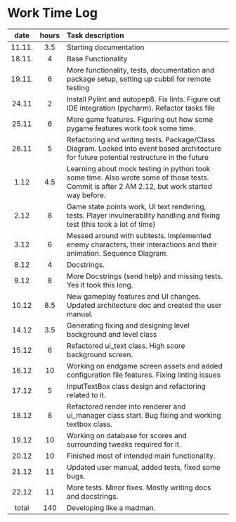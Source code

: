 # Work Time Log

|  date  | hours | Task description                                                                                                                              |
|:------:|:-----:|:----------------------------------------------------------------------------------------------------------------------------------------------|
| 11.11. |  3.5  | Starting documentation                                                                                                                        |
| 18.11. |   4   | Base Functionality                                                                                                                            |
| 19.11. |   6   | More functionality, tests, documentation and package setup, setting up cubbli for remote testing                                              |
| 24.11  |   2   | Install Pylint and autopep8. Fix lints. Figure out IDE integration (pycharm). Refactor tasks file                                             |
| 25.11  |   6   | More game features. Figuring out how some pygame features work took some time.                                                                |
| 26.11  |   5   | Refactoring and writing tests. Package/Class Diagram. Looked into event based architecture for future potential restructure in the future     | 
|  1.12  |  4.5  | Learning about mock testing in python took some time. Also wrote some of those tests. Commit is after 2 AM 2.12, but work started way before. |
|  2.12  |   8   | Game state points work, UI text rendering, tests. Player invulnerability handling and fixing test (this took a lot of time)                   |
|  3.12  |   6   | Messed around with subtests. Implemented enemy characters, their interactions and their animation. Sequence Diagram.                          |
|  8.12  |   4   | Docstrings.                                                                                                                                   |
|  9.12  |   8   | More Docstrings (send help) and missing tests. Yes it took this long.                                                                         |
| 10.12  |  8.5  | New gameplay features and UI changes. Updated architecture doc and created the user manual.                                                   |
| 14.12  |  3.5  | Generating fixing and designing level background and level class                                                                              |
| 15.12  |   6   | Refactored ui_text class. High score background screen.                                                                                       |
| 16.12  |  10   | Working on endgame screen assets and added configuration file features. Fixing linting issues                                                 |
| 17.12  |   5   | InputTextBox class design and refactoring related to it.                                                                                      |
| 18.12  |   8   | Refactored render into renderer and ui_manager class start. Bug fixing and working textbox class.                                             |
| 19.12  |  10   | Working on database for scores and surrounding tweaks required for it.                                                                        |
| 20.12  |  10   | Finished most of intended main functionality.                                                                                                 |
| 21.12  |  11   | Updated user manual, added tests, fixed some bugs.                                                                                            |
| 22.12  |  11   | More tests. Minor fixes. Mostly writing docs and docstrings.                                                                                  |
| total  |  140  | Developing like a madman.                                                                                                                     |

 
